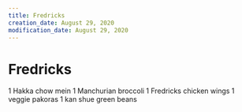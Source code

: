 ```yaml
---
title: Fredricks
creation_date: August 29, 2020
modification_date: August 29, 2020
---
```



# Fredricks 

1 Hakka chow mein 
1 Manchurian broccoli 
1 Fredricks chicken wings
1 veggie pakoras
1 kan shue green beans
